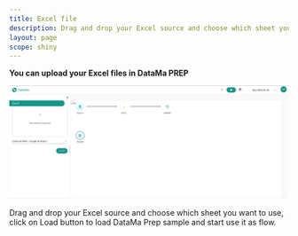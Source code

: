 ```yaml
---
title: Excel file
description: Drag and drop your Excel source and choose which sheet you want to use, click on Load button to load DataMa Prep sample and start use it as flow.
layout: page
scope: shiny
---
```


**You can upload your Excel files in DataMa PREP**

![Excel Step 1](images/ExcelStep1.png)

Drag and drop your Excel source and choose which sheet you want to use, click on Load button to load DataMa Prep sample and start use it as flow.

